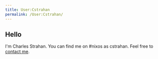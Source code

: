 ```yaml
---
title: User:Cstrahan
permalink: /User:Cstrahan/
---
```


Hello
-----

I'm Charles Strahan. You can find me on \#nixos as cstrahan. Feel free to [contact me](http://www.cstrahan.com/contact.html).